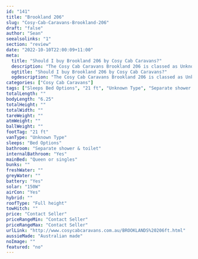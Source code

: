 ```yaml
---
id: "141"
title: "Brookland 206"
slug: "Cosy-Cab-Caravans-Brookland-206"
draft: "false"
author: "Sean"
seealsolinks: "1"
section: "review"
date: "2022-10-10T22:00:09+11:00"
meta:
  title: "Should I buy Brookland 206 by Cosy Cab Caravans?"
  description: "The Cosy Cab Caravans Brookland 206 is classed as Unknown Type, and sleeps Bed Options people. It is Australian made and comes in at 21 ft. It generally has Separate shower & toilet."
  ogtitle: "Should I buy Brookland 206 by Cosy Cab Caravans?"
  ogdescription: "The Cosy Cab Caravans Brookland 206 is classed as Unknown Type, and sleeps Bed Options people. It is Australian made and comes in at 21 ft. It generally has Separate shower & toilet."
categories: ["Cosy Cab Caravans"]
tags: ["Sleeps Bed Options", "21 ft", "Unknown Type", "Separate shower & toilet", "Full height", "Price Unknown", "Australian made"]
totalLength: ""
bodyLength: "6.25"
totalHeight: ""
totalWidth: ""
tareWeight: ""
atmWeight: ""
ballWeight: ""
footTag: "21 ft"
vanType: "Unknown Type"
sleeps: "Bed Options"
bathroom: "Separate shower & toilet"
internalBathroom: "Yes"
mainBed: "Queen or singles"
bunks: ""
freshWater: ""
greyWater: ""
battery: "Yes"
solar: "150W"
airCon: "Yes"
hybrid: ""
roofType: "Full height"
towHitch: ""
price: "Contact Seller"
priceRangeMin: "Contact Seller"
priceRangeMax: "Contact Seller"
urlLink: "http://www.cosycabcaravans.com.au/BROOKLANDS%20206ft.html"
aussieMade: "Australian made"
noImage: ""
featured: "no"
---
```

